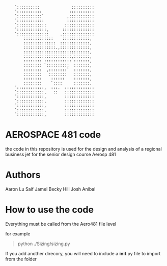                                                                                     
                                                                                    
                                                                    
        `::::::::::              ::::::::::                         
        `:::::::::::            :::::::::::                         
        `:::::::::::`          ,:::::::::::                         
        `::::::::::::          ::::::::::::                         
        `:::::::::::::        :::::::::::::                         
        `:::::::::::::,      ::::::::::::::                         
        `::::::::::::::     .::::::::::::::                         
            :::::::::::::    ::::::::::::,                           
            ::::::::::::::  :::::::::::::,                           
            ::::::::::::::.,:::::::::::::,                           
            :::::::::::::::::::::::::::::,                           
            :::::::::::::::::::::,:::::::,                           
            :::::::: :::::::::::: :::::::,                           
            :::::::: `::::::::::  :::::::,                           
            ::::::::  ,::::::::`  :::::::,                           
            ::::::::   ::::::::   :::::::,                           
            ::::::::    ::::::    :::::::,                           
            ::::::::    `::::     :::::::,                           
        `::::::::::::,  :::.  :::::::::::::                         
        `::::::::::::,   ::   :::::::::::::                         
        `::::::::::::,        :::::::::::::                         
        `::::::::::::,        :::::::::::::                         
        `::::::::::::,        :::::::::::::                         
        `::::::::::::,        :::::::::::::                         
        `::::::::::::,        :::::::::::::  

                        

# AEROSPACE 481 code
the code in this repository is used for the design and analysis of a regional business jet for the senior design course Aerosp 481

# Authors 
Aaron Lu
Saif Jamel 
Becky Hill
Josh Anibal 

# How to use the code

Everything must be called from the Aero481 file level

for example 
> python ./Sizing/sizing.py

If you add another direcory, you will need to include a __init__.py file 
to import from the folder



